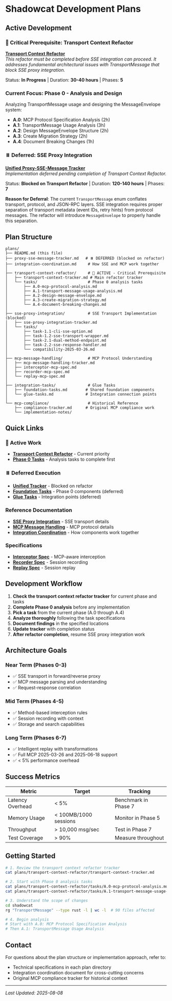 # Shadowcat Development Plans

## Active Development

### 🚨 Critical Prerequisite: Transport Context Refactor
**[Transport Context Refactor](transport-context-refactor/transport-context-tracker.md)**  
*This refactor must be completed before SSE integration can proceed. It addresses fundamental architectural issues with TransportMessage that block SSE proxy integration.*

Status: **In Progress** | Duration: **30-40 hours** | Phases: **5**

### Current Focus: Phase 0 - Analysis and Design
Analyzing TransportMessage usage and designing the MessageEnvelope system:
- **A.0**: MCP Protocol Specification Analysis (2h)
- **A.1**: TransportMessage Usage Analysis (3h)  
- **A.2**: Design MessageEnvelope Structure (2h)
- **A.3**: Create Migration Strategy (2h)
- **A.4**: Document Breaking Changes (1h)

### ⏸️ Deferred: SSE Proxy Integration
**[Unified Proxy-SSE-Message Tracker](proxy-sse-message-tracker.md)**  
*Implementation deferred pending completion of Transport Context Refactor.*

Status: **Blocked on Transport Refactor** | Duration: **120-140 hours** | Phases: **7**

**Reason for Deferral**: The current `TransportMessage` enum conflates transport, protocol, and JSON-RPC layers. SSE integration requires proper separation of transport metadata (event IDs, retry hints) from protocol messages. The refactor will introduce `MessageEnvelope` to properly handle this separation.

## Plan Structure

```
plans/
├── README.md (this file)
├── proxy-sse-message-tracker.md   # ⏸️ DEFERRED (blocked on refactor)
├── integration-coordination.md     # How SSE and MCP work together
│
├── transport-context-refactor/     # 🚨 ACTIVE - Critical Prerequisite
│   ├── transport-context-tracker.md # Main refactor tracker
│   └── tasks/                      # Phase 0 analysis tasks
│       ├── A.0-mcp-protocol-analysis.md
│       ├── A.1-transport-message-usage-analysis.md
│       ├── A.2-design-message-envelope.md
│       ├── A.3-create-migration-strategy.md
│       └── A.4-document-breaking-changes.md
│
├── sse-proxy-integration/          # SSE Transport Implementation (blocked)
│   ├── sse-proxy-integration-tracker.md
│   └── tasks/
│       ├── task-1.1-cli-sse-option.md
│       ├── task-1.2-sse-transport-wrapper.md
│       ├── task-2.1-dual-method-endpoint.md
│       ├── task-2.2-sse-response-handler.md
│       └── compatibility-2025-03-26.md
│
├── mcp-message-handling/           # MCP Protocol Understanding
│   ├── mcp-message-handling-tracker.md
│   ├── interceptor-mcp-spec.md
│   ├── recorder-mcp-spec.md
│   └── replay-mcp-spec.md
│
├── integration-tasks/              # Glue Tasks
│   ├── foundation-tasks.md        # Shared foundation components
│   └── glue-tasks.md              # Integration connection points
│
└── mcp-compliance/                 # Historical Reference
    ├── compliance-tracker.md      # Original MCP compliance work
    └── implementation-notes/
```

## Quick Links

### 🚨 Active Work
- **[Transport Context Refactor](transport-context-refactor/transport-context-tracker.md)** - Current priority
- **[Phase 0 Tasks](transport-context-refactor/tasks/)** - Analysis tasks to complete first

### ⏸️ Deferred Execution
- **[Unified Tracker](proxy-sse-message-tracker.md)** - Blocked on refactor
- **[Foundation Tasks](integration-tasks/foundation-tasks.md)** - Phase 0 components (deferred)
- **[Glue Tasks](integration-tasks/glue-tasks.md)** - Integration points (deferred)

### Reference Documentation
- **[SSE Proxy Integration](sse-proxy-integration/sse-proxy-integration-tracker.md)** - SSE transport details
- **[MCP Message Handling](mcp-message-handling/mcp-message-handling-tracker.md)** - MCP protocol details
- **[Integration Coordination](integration-coordination.md)** - How components work together

### Specifications
- **[Interceptor Spec](mcp-message-handling/interceptor-mcp-spec.md)** - MCP-aware interception
- **[Recorder Spec](mcp-message-handling/recorder-mcp-spec.md)** - Session recording
- **[Replay Spec](mcp-message-handling/replay-mcp-spec.md)** - Session replay

## Development Workflow

1. **Check the transport context refactor tracker** for current phase and tasks
2. **Complete Phase 0 analysis** before any implementation
3. **Pick a task** from the current phase (A.0 through A.4)
4. **Analyze thoroughly** following the task specifications
5. **Document findings** in the specified locations
6. **Update tracker** with completion status
7. **After refactor completion**, resume SSE proxy integration work

## Architecture Goals

### Near Term (Phases 0-3)
- ✅ SSE transport in forward/reverse proxy
- ✅ MCP message parsing and understanding
- ✅ Request-response correlation

### Mid Term (Phases 4-5)
- ✅ Method-based interception rules
- ✅ Session recording with context
- ✅ Storage and search capabilities

### Long Term (Phases 6-7)
- ✅ Intelligent replay with transformations
- ✅ Full MCP 2025-03-26 and 2025-06-18 support
- ✅ < 5% performance overhead

## Success Metrics

| Metric | Target | Tracking |
|--------|--------|----------|
| Latency Overhead | < 5% | Benchmark in Phase 7 |
| Memory Usage | < 100MB/1000 sessions | Monitor in Phase 5 |
| Throughput | > 10,000 msg/sec | Test in Phase 7 |
| Test Coverage | > 90% | Measure throughout |

## Getting Started

```bash
# 1. Review the transport context refactor tracker
cat plans/transport-context-refactor/transport-context-tracker.md

# 2. Start with Phase 0 analysis tasks
cat plans/transport-context-refactor/tasks/A.0-mcp-protocol-analysis.md
cat plans/transport-context-refactor/tasks/A.1-transport-message-usage-analysis.md

# 3. Understand the scope of changes
cd shadowcat
rg "TransportMessage" --type rust -l | wc -l  # 90 files affected

# 4. Begin analysis
# Start with A.0: MCP Protocol Specification Analysis
# Then A.1: TransportMessage Usage Analysis
```

## Contact

For questions about the plan structure or implementation approach, refer to:
- Technical specifications in each plan directory
- Integration coordination document for cross-cutting concerns
- Original MCP compliance tracker for historical context

---

*Last Updated: 2025-08-08*